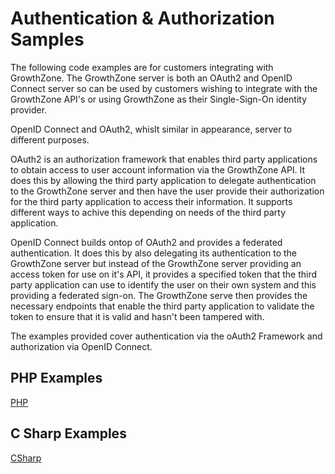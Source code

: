 # Authentication & Authorization Samples

The following code examples are for customers integrating with GrowthZone. The GrowthZone server is both an OAuth2 and OpenID Connect server so can be used by customers wishing to integrate with the GrowthZone API's or using GrowthZone as their Single-Sign-On identity provider. 

OpenID Connect and OAuth2, whislt similar in appearance, server to different purposes. 

OAuth2 is an authorization framework that enables third party applications to obtain access to user account information via the GrowthZone API. It does this by allowing the third party application to delegate authentication to the GrowthZone server and then have the user provide their authorization for the third party application to access their information. It supports different ways to achive this depending on needs of the third party application.

OpenID Connect builds ontop of OAuth2 and provides a federated authentication. It does this by also delegating its authentication to the GrowthZone server but instead of the GrowthZone server providing an access token for use on it's API, it provides a specified token that the third party application can use to identify the user on their own system and this providing a federated sign-on. The GrowthZone serve then provides the necessary endpoints that enable the third party application to validate the token to ensure that it is valid and hasn't been tampered with.

The examples provided cover authentication via the oAuth2 Framework and authorization via OpenID Connect. 

## PHP Examples

[PHP](PHP/)

## C Sharp Examples

[CSharp](CSharp/)